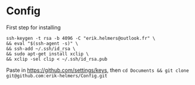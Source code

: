 # Config

First step for installing
```
ssh-keygen -t rsa -b 4096 -C "erik.helmers@outlook.fr" \
&& eval "$(ssh-agent -s)" \
&& ssh-add ~/.ssh/id_rsa \
&& sudo apt-get install xclip \
&& xclip -sel clip < ~/.ssh/id_rsa.pub
```

Paste in https://github.com/settings/keys,
then `cd Documents && git clone git@github.com:erik-helmers/Config.git`

